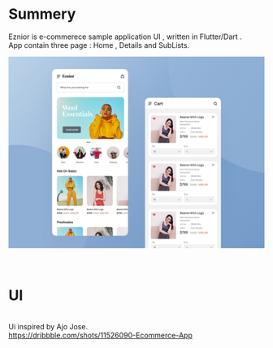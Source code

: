 # Summery
Eznior is e-commerece sample application UI , written in Flutter/Dart .</br>
App contain three page : Home , Details and SubLists.</br>
<center>
  <img src="/screenshots/ui.jpg"/>
  </center>
</br>
</br>

# UI 
</br>
Ui inspired by Ajo Jose. </br>
<a href="https://dribbble.com/shots/11526090-Ecommerce-App">https://dribbble.com/shots/11526090-Ecommerce-App</a>
